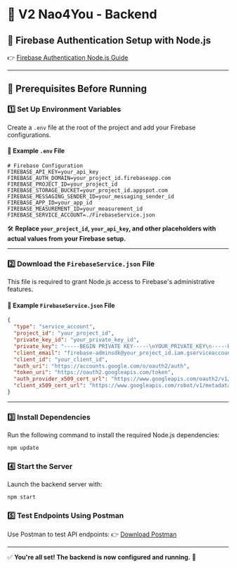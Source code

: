 # 🚀 V2 Nao4You - Backend

## 🔐 Firebase Authentication Setup with Node.js

👉 [Firebase Authentication Node.js Guide](https://permify.co/post/firebase-authentication-nodejs/)

---

## 📌 Prerequisites Before Running

### 1️⃣ Set Up Environment Variables
Create a `.env` file at the root of the project and add your Firebase configurations.

#### 📄 Example `.env` File
```env
# Firebase Configuration
FIREBASE_API_KEY=your_api_key
FIREBASE_AUTH_DOMAIN=your_project_id.firebaseapp.com
FIREBASE_PROJECT_ID=your_project_id
FIREBASE_STORAGE_BUCKET=your_project_id.appspot.com
FIREBASE_MESSAGING_SENDER_ID=your_messaging_sender_id
FIREBASE_APP_ID=your_app_id
FIREBASE_MEASUREMENT_ID=your_measurement_id
FIREBASE_SERVICE_ACCOUNT=./FirebaseService.json
```

🛠 **Replace `your_project_id`, `your_api_key`, and other placeholders with actual values from your Firebase setup.**

---

### 2️⃣ Download the `FirebaseService.json` File
This file is required to grant Node.js access to Firebase's administrative features.

#### 📄 Example `FirebaseService.json` File
```json
{
  "type": "service_account",
  "project_id": "your_project_id",
  "private_key_id": "your_private_key_id",
  "private_key": "-----BEGIN PRIVATE KEY-----\nYOUR_PRIVATE_KEY\n-----END PRIVATE KEY-----\n",
  "client_email": "firebase-adminsdk@your_project_id.iam.gserviceaccount.com",
  "client_id": "your_client_id",
  "auth_uri": "https://accounts.google.com/o/oauth2/auth",
  "token_uri": "https://oauth2.googleapis.com/token",
  "auth_provider_x509_cert_url": "https://www.googleapis.com/oauth2/v1/certs",
  "client_x509_cert_url": "https://www.googleapis.com/robot/v1/metadata/x509/firebase-adminsdk@your_project_id.iam.gserviceaccount.com"
}
```

---

### 3️⃣ Install Dependencies
Run the following command to install the required Node.js dependencies:
```sh
npm update
```

### 4️⃣ Start the Server
Launch the backend server with:
```sh
npm start
```

### 5️⃣ Test Endpoints Using Postman
Use Postman to test API endpoints:
👉 [Download Postman](https://www.postman.com/)

---

✅ **You're all set! The backend is now configured and running.** 🚀